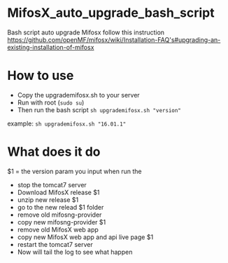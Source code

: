 # MifosX_auto_upgrade_bash_script
Bash script auto upgrade Mifosx follow this instruction https://github.com/openMF/mifosx/wiki/Installation-FAQ's#upgrading-an-existing-installation-of-mifosx

# How to use

- Copy the upgrademifosx.sh to your server
- Run with root (`sudo su`)
- Then run the bash script `sh upgrademifosx.sh "version"`

example: `sh upgrademifosx.sh "16.01.1"`

# What does it do

$1 = the version param you input when run the 

- stop the tomcat7 server
- Download MifosX release $1
- unzip new release $1
- go to the new relead $1 folder
- remove old mifosng-provider
- copy new mifosng-provider $1
- remove old MifosX web app
- copy new MifosX web app and api live page $1
- restart the tomcat7 server
- Now will tail the log to see what happen
